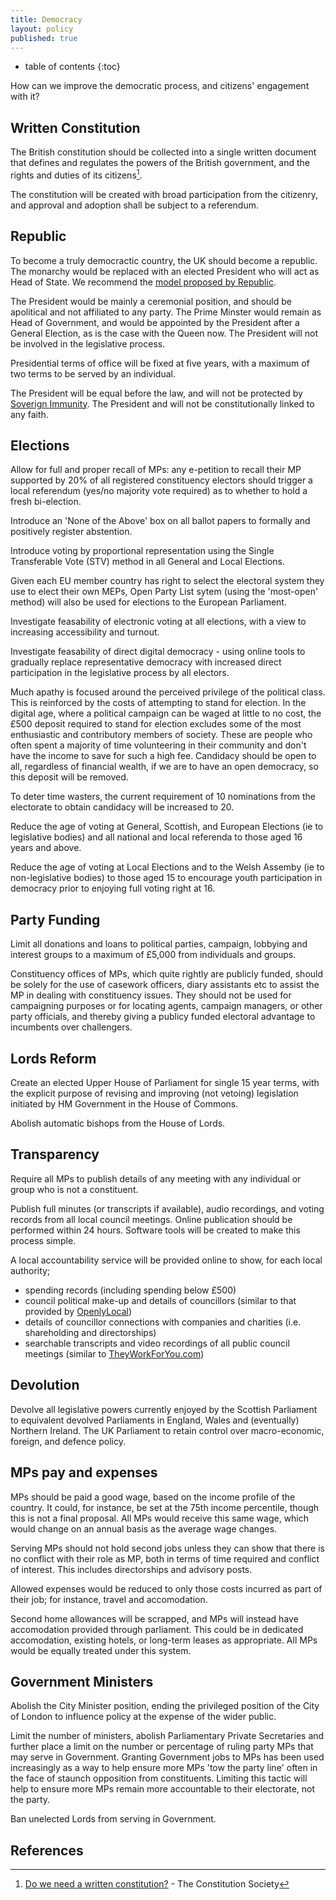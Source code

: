 ```yaml
---
title: Democracy
layout: policy
published: true
---
```


* table of contents 
{:toc}

How can we improve the democratic process, and citizens' engagement with it?

## Written Constitution

The British constitution should be collected into a single written document that defines and regulates the powers of the British government, and the rights and duties of its citizens[^1].

The constitution will be created with broad participation from the citizenry, and approval and adoption shall be subject to a referendum.

## Republic

To become a truly democractic country, the UK should become a republic. The monarchy would be replaced with an elected President who will act as Head of State. We recommend the [model proposed by Republic](http://republic.org.uk/What%20we%20want/In%20depth/The%20Case%20for%20a%20Republic/Policy/index.php).

The President would be mainly a ceremonial position, and should be apolitical and not affiliated to any party. The Prime Minster would remain as Head of Government, and would be appointed by the President after a General Election, as is the case with the Queen now. The President will not be involved in the legislative process.

Presidential terms of office will be fixed at five years, with a maximum of two terms to be served by an individual.

The President will be equal before the law, and will not be protected by [Soverign Immunity](https://en.wikipedia.org/wiki/Sovereign_immunity#United_Kingdom). The President and will not be constitutionally linked to any faith.

## Elections

Allow for full and proper recall of MPs: any e-petition to recall their MP supported by 20% of all registered constituency electors should trigger a local referendum (yes/no majority vote required) as to whether to hold a fresh bi-election.

Introduce an 'None of the Above' box on all ballot papers to formally and positively register abstention.

Introduce voting by proportional representation using the Single Transferable Vote (STV) method in all General and Local Elections. 

Given each EU member country has right to select the electoral system they use to elect their own MEPs, Open Party List sytem (using the 'most-open' method) will also be used for elections to the European Parliament.

Investigate feasability of electronic voting at all elections, with a view to increasing accessibility and turnout.

Investigate feasability of direct digital democracy - using online tools to gradually replace representative democracy with increased direct participation in the legislative process by all electors.

Much apathy is focused around the perceived privilege of the political class. This is reinforced by the costs of attempting to stand for election. In the digital age, where a political campaign can be waged at little to no cost, the £500 deposit required to stand for election excludes some of the most enthusiastic and contributory members of society. These are people who often spent a majority of time volunteering in their community and don't have the income to save for such a high fee. Candidacy should be open to all, regardless of financial wealth, if we are to have an open democracy, so this deposit will be removed.

To deter time wasters, the current requirement of 10 nominations from the electorate to obtain candidacy will be increased to 20.

Reduce the age of voting at General, Scottish, and European Elections (ie to legislative bodies) and all national and local referenda to those aged 16 years and above.

Reduce the age of voting at Local Elections and to the Welsh Assemby (ie to non-legislative bodies) to those aged 15 to encourage youth participation in democracy prior to enjoying full voting right at 16. 

## Party Funding

Limit all donations and loans to political parties, campaign, lobbying and interest groups to a maximum of £5,000 from individuals and groups.

Constituency offices of MPs, which quite rightly are publicly funded, should be solely for the use of casework officers, diary assistants etc to assist the MP in dealing with constituency issues. They should not be used for campaigning purposes or for locating agents, campaign managers, or other party officials, and thereby giving a publicy funded electoral advantage to incumbents over challengers.  

## Lords Reform

Create an elected Upper House of Parliament for single 15 year terms, with the explicit purpose of revising and improving (not vetoing) legislation initiated by HM Government in the House of Commons.

Abolish automatic bishops from the House of Lords.

## Transparency

Require all MPs to publish details of any meeting with any individual or group who is not a constituent.

Publish full minutes (or transcripts if available), audio recordings, and voting records from all local council meetings. Online publication should be performed within 24 hours. Software tools will be created to make this process simple.

A local accountability service will be provided online to show, for each local authority;

* spending records (including spending below £500)
* council political make-up and details of councillors (similar to that provided by [OpenlyLocal](http://openlylocal.com))
* details of councillor connections with companies and charities (i.e. shareholding and directorships)
* searchable transcripts and video recordings of all public council meetings (similar to [TheyWorkForYou.com](http://theyworkforyou.com))

## Devolution

Devolve all legislative powers currently enjoyed by the Scottish Parliament to equivalent devolved Parliaments in England, Wales and (eventually) Northern Ireland. The UK Parliament to retain control over macro-economic, foreign, and defence policy. 

## MPs pay and expenses

MPs should be paid a good wage, based on the income profile of the country. It could, for instance, be set at the 75th income percentile, though this is not a final proposal. All MPs would receive this same wage, which would change on an annual basis as the average wage changes.

Serving MPs should not hold second jobs unless they can show that there is no conflict with their role as MP, both in terms of time required and conflict of interest. This includes directorships and advisory posts.

Allowed expenses would be reduced to only those costs incurred as part of their job; for instance, travel and accomodation.

Second home allowances will be scrapped, and MPs will instead have accomodation provided through parliament. This could be in dedicated accomodation, existing hotels, or long-term leases as appropriate. All MPs would be equally treated under this system.

## Government Ministers

Abolish the City Minister position, ending the privileged position of the City of London to influence policy at the expense of the wider public.

Limit the number of ministers, abolish Parliamentary Private Secretaries and further place a limit on the number or percentage of ruling party MPs that may serve in Government. Granting Government jobs to MPs has been used increasingly as a way to help ensure more MPs 'tow the party line' often in the face of staunch opposition from constituents. Limiting this tactic will help to ensure more MPs remain more accountable to their electorate, not the party.

Ban unelected Lords from serving in Government.

## References

[^1]: [Do we need a written constitution?](http://www.consoc.org.uk/discover-the-facts/do-we-need-a-written-constitution/) - The Constitution Society
